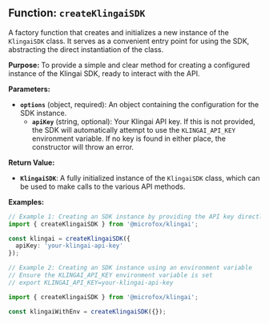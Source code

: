 ## Function: `createKlingaiSDK`

A factory function that creates and initializes a new instance of the `KlingaiSDK` class. It serves as a convenient entry point for using the SDK, abstracting the direct instantiation of the class.

**Purpose:**
To provide a simple and clear method for creating a configured instance of the Klingai SDK, ready to interact with the API.

**Parameters:**

- **`options`** (object, required): An object containing the configuration for the SDK instance.
  - **`apiKey`** (string, optional): Your Klingai API key. If this is not provided, the SDK will automatically attempt to use the `KLINGAI_API_KEY` environment variable. If no key is found in either place, the constructor will throw an error.

**Return Value:**

- **`KlingaiSDK`**: A fully initialized instance of the `KlingaiSDK` class, which can be used to make calls to the various API methods.

**Examples:**

```typescript
// Example 1: Creating an SDK instance by providing the API key directly
import { createKlingaiSDK } from '@microfox/klingai';

const klingai = createKlingaiSDK({
  apiKey: 'your-klingai-api-key'
});

// Example 2: Creating an SDK instance using an environment variable
// Ensure the KLINGAI_API_KEY environment variable is set
// export KLINGAI_API_KEY=your-klingai-api-key

import { createKlingaiSDK } from '@microfox/klingai';

const klingaiWithEnv = createKlingaiSDK({});
```